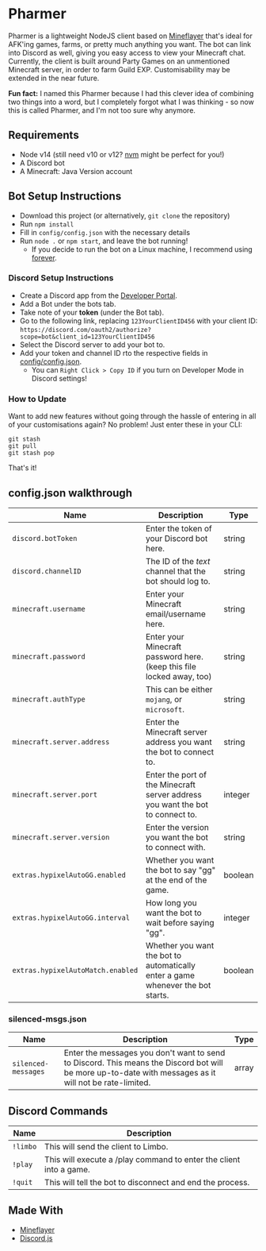 # Pharmer

Pharmer is a lightweight NodeJS client based on
[Mineflayer](https://mineflayer.prismarine.js.org/) that's ideal for AFK'ing
games, farms, or pretty much anything you want. The bot can link into Discord as
well, giving you easy access to view your Minecraft chat. Currently, the client
is built around Party Games on an unmentioned Minecraft server, in order to farm
Guild EXP. Customisability may be extended in the near future.

**Fun fact:** I named this Pharmer because I had this clever idea of combining
two things into a word, but I completely forgot what I was thinking - so now
this is called Pharmer, and I'm not too sure why anymore.

## Requirements

- Node v14 (still need v10 or v12? [nvm](https://github.com/Neilpang/nvm) might
  be perfect for you!)
- A Discord bot
- A Minecraft: Java Version account

## Bot Setup Instructions

- Download this project (or alternatively, `git clone` the repository)
- Run `npm install`
- Fill in `config/config.json` with the necessary details
- Run `node .` or `npm start`, and leave the bot running!
  - If you decide to run the bot on a Linux machine, I recommend using
    [forever](https://www.npmjs.com/package/forever).

### Discord Setup Instructions

- Create a Discord app from the
  [Developer Portal](https://discord.com/developers/applications).
- Add a Bot under the bots tab.
- Take note of your **token** (under the Bot tab).
- Go to the following link, replacing `123YourClientID456` with your client ID:
  `https://discord.com/oauth2/authorize?scope=bot&client_id=123YourClientID456`
- Select the Discord server to add your bot to.
- Add your token and channel ID rto the respective fields in
  [config/config.json](https://github.com/Permanently/Pharmer/blob/main/config/config.json).
  - You can `Right Click > Copy ID` if you turn on Developer Mode in Discord
    settings!

### How to Update

Want to add new features without going through the hassle of entering in all of
your customisations again? No problem! Just enter these in your CLI:

```
git stash
git pull
git stash pop
```

That's it!

## config.json walkthrough

| Name                              | Description                                                                     | Type    |
| --------------------------------- | ------------------------------------------------------------------------------- | ------- |
| `discord.botToken`                | Enter the token of your Discord bot here.                                       | string  |
| `discord.channelID`               | The ID of the _text_ channel that the bot should log to.                        | string  |
| `minecraft.username`              | Enter your Minecraft email/username here.                                       | string  |
| `minecraft.password`              | Enter your Minecraft password here. (keep this file locked away, too)           | string  |
| `minecraft.authType`              | This can be either `mojang`, or `microsoft`.                                    | string  |
| `minecraft.server.address`        | Enter the Minecraft server address you want the bot to connect to.              | string  |
| `minecraft.server.port`           | Enter the port of the Minecraft server address you want the bot to connect to.  | integer |
| `minecraft.server.version`        | Enter the version you want the bot to connect with.                             | string  |
| `extras.hypixelAutoGG.enabled`    | Whether you want the bot to say "gg" at the end of the game.                    | boolean |
| `extras.hypixelAutoGG.interval`   | How long you want the bot to wait before saying "gg".                           | integer |
| `extras.hypixelAutoMatch.enabled` | Whether you want the bot to automatically enter a game whenever the bot starts. | boolean |

### silenced-msgs.json

| Name                | Description                                                                                                                                            | Type  |
| ------------------- | ------------------------------------------------------------------------------------------------------------------------------------------------------ | ----- |
| `silenced-messages` | Enter the messages you don't want to send to Discord. This means the Discord bot will be more up-to-date with messages as it will not be rate-limited. | array |

## Discord Commands

| Name     | Description                                                        |
| -------- | ------------------------------------------------------------------ |
| `!limbo` | This will send the client to Limbo.                                |
| `!play`  | This will execute a /play command to enter the client into a game. |
| `!quit`  | This will tell the bot to disconnect and end the process.          |

## Made With

- [Mineflayer](https://mineflayer.prismarine.js.org/)
- [Discord.js](https://discord.js.org)
